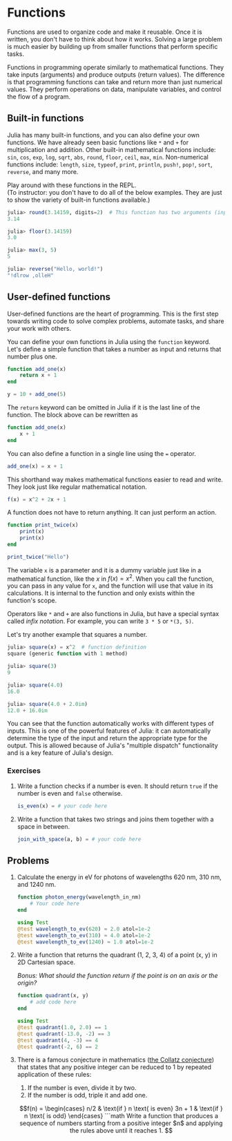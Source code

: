 # Functions

Functions are used to organize code and make it reusable.
Once it is written, you don't have to think about how it works.
Solving a large problem is much easier by building up from smaller functions that perform specific tasks.

Functions in programming operate similarly to mathematical functions.
They take inputs (arguments) and produce outputs (return values).
The difference is that programming functions can take and return more than just numerical values.
They perform operations on data, manipulate variables, and control the flow of a program.


## Built-in functions
Julia has many built-in functions, and you can also define your own functions.
We have already seen basic functions like `*` and `+` for multiplication and addition.
Other built-in mathematical functions include: `sin`, `cos`, `exp`, `log`, `sqrt`, `abs`, `round`, `floor`, `ceil`, `max`, `min`.
Non-numerical functions include: `length`, `size`, `typeof`, `print`, `println`, `push!`, `pop!`, `sort`, `reverse`, and many more.

Play around with these functions in the REPL. \
(To instructor: you don't have to do all of the below examples. They are just to show the variety of built-in functions available.)

```julia
julia> round(3.14159, digits=2)  # This function has two arguments (inputs).
3.14

julia> floor(3.14159)
3.0

julia> max(3, 5)
5

julia> reverse("Hello, world!")
"!dlrow ,olleH"
```


## User-defined functions
User-defined functions are the heart of programming.
This is the first step towards writing code to solve complex problems, automate tasks, and share your work with others.

You can define your own functions in Julia using the `function` keyword.
Let's define a simple function that takes a number as input and returns that number plus one.

```julia
function add_one(x)
    return x + 1
end

y = 10 + add_one(5)
```
The `return` keyword can be omitted in Julia if it is the last line of the function.
The block above can be rewritten as

```julia
function add_one(x)
    x + 1
end
```

You can also define a function in a single line using the `=` operator.

```julia
add_one(x) = x + 1
```
This shorthand way makes mathematical functions easier to read and write. They look just like regular mathematical notation.

```julia
f(x) = x^2 + 2x + 1
```

A function does not have to return anything. It can just perform an action.

```julia
function print_twice(x)
    print(x)
    print(x)
end

print_twice("Hello")
```

The variable `x` is a parameter and it is a dummy variable just like in a mathematical function, like the $x$ in $f(x) = x^2$.
When you call the function, you can pass in any value for `x`, and the function will use that value in its calculations.
It is internal to the function and only exists within the function's scope.

Operators like `*` and `+` are also functions in Julia, but have a special syntax called *infix notation*.
For example, you can write `3 * 5` or `*(3, 5)`.

Let's try another example that squares a number.

```julia
julia> square(x) = x^2  # function definition
square (generic function with 1 method)

julia> square(3)
9

julia> square(4.0)
16.0

julia> square(4.0 + 2.0im)
12.0 + 16.0im
```

You can see that the function automatically works with different types of inputs.
This is one of the powerful features of Julia: it can automatically determine the type of the input and return the appropriate type for the output.
This is allowed because of Julia's "multiple dispatch" functionality and is a key feature of Julia's design.

### Exercises
1. Write a function checks if a number is even. It should return `true` if the number is even and `false` otherwise.

    ```julia
    is_even(x) = # your code here
    ```

2. Write a function that takes two strings and joins them together with a space in between.

    ```julia
    join_with_space(a, b) = # your code here
    ```


## Problems
1. Calculate the energy in eV for photons of wavelengths 620 nm, 310 nm, and 1240 nm.
    ```julia
    function photon_energy(wavelength_in_nm)
        # Your code here
    end

    using Test
    @test wavelength_to_ev(620) ≈ 2.0 atol=1e-2
    @test wavelength_to_ev(310) ≈ 4.0 atol=1e-2
    @test wavelength_to_ev(1240) ≈ 1.0 atol=1e-2
    ```

2. Write a function that returns the quadrant (1, 2, 3, 4) of a point (x, y) in 2D Cartesian space.

    *Bonus: What should the function return if the point is on an axis or the origin?*

    ```julia
    function quadrant(x, y)
        # add code here
    end

    using Test
    @test quadrant(1.0, 2.0) == 1
    @test quadrant(-13.0, -2) == 3
    @test quadrant(4, -3) == 4
    @test quadrant(-2, 6) == 2
    ```

3. There is a famous conjecture in mathematics ([the Collatz conjecture](https://en.wikipedia.org/wiki/Collatz_conjecture)) that states that any positive integer can be reduced to 1 by repeated application of these rules:

    1. If the number is even, divide it by two.
    2. If the number is odd, triple it and add one.

    ```math
    f(n) = \begin{cases}
        n/2 & \text{if } n \text{ is even}
        3n + 1 & \text{if } n \text{ is odd}
    \end{cases}
    ```math
    Write a function that produces a sequence of numbers starting from a positive integer $n$ and applying the rules above until it reaches 1.
